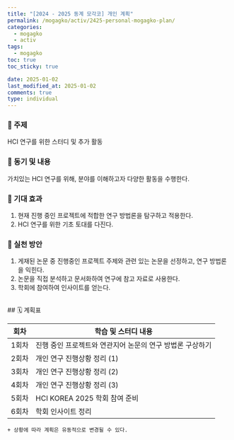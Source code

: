 ```yaml
---
title: "[2024 - 2025 동계 모각코] 개인 계획"
permalink: /mogagko/activ/2425-personal-mogagko-plan/
categories:
  - mogagko
  - activ
tags:
  - mogagko
toc: true
toc_sticky: true

date: 2025-01-02
last_modified_at: 2025-01-02
comments: true
type: individual
---
```


### 📍 주제
HCI 연구를 위한 스터디 및 추가 활동

### 📍 동기 및 내용
가치있는 HCI 연구를 위해, 분야를 이해하고자 다양한 활동을 수행한다.


### 📍 기대 효과
1. 현재 진행 중인 프로젝트에 적합한 연구 방법론을 탐구하고 적용한다.
2. HCI 연구를 위한 기초 토대를 다진다.


### 📍 실천 방안
1. 게재된 논문 중 진행중인 프로젝트 주제와 관련 있는 논문을 선정하고, 연구 방법론을 익힌다. 
2. 논문을 직접 분석하고 문서화하여 연구에 참고 자료로 사용한다.
3. 학회에 참여하여 인사이트를 얻는다.

<br>
## 🗓️ 계획표

| 회차   | 학습 및 스터디 내용                            |
|--------|-----------------------------------------------|
| 1회차  | 진행 중인 프로젝트와 연관지어 논문의 연구 방법론 구상하기 |
| 2회차  | 개인 연구 진행상황 정리 (1)                   |
| 3회차  | 개인 연구 진행상황 정리 (2)                   |
| 4회차  | 개인 연구 진행상황 정리 (3)                   |
| 5회차  | HCI KOREA 2025 학회 참여 준비                 |
| 6회차  | 학회 인사이트 정리                           |


`+ 상황에 따라 계획은 유동적으로 변경될 수 있다.`
